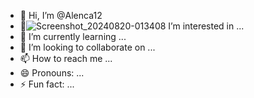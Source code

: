 - 👋 Hi, I’m @Alenca12
- 👀![Screenshot_20240820-013408](https://github.com/user-attachments/assets/9f60ba78-ff30-462f-b32d-b91db3bc1a1f)
 I’m interested in ...
- 🌱 I’m currently learning ...
- 💞️ I’m looking to collaborate on ...
- 📫 How to reach me ...
- 😄 Pronouns: ...
- ⚡ Fun fact: ...

<!---
Alenca12/Alenca12 is a ✨ special ✨ repository because its `README.md` (this file) appears on your GitHub profile.
You![Screenshot_20240820-013408](https://github.com/user-attachments/assets/7e8bf2fd-237d-4823-9efa-0a681910632f)
 can click the Preview link to take a look at your changes.
--->
